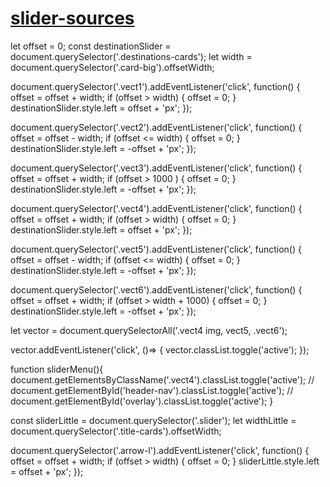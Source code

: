 # [slider-sources](https://wswetla.github.io/slider-sources/)



let offset = 0;
const destinationSlider = document.querySelector('.destinations-cards');
let width = document.querySelector('.card-big').offsetWidth;

document.querySelector('.vect1').addEventListener('click', function() {
   offset = offset + width;
   if (offset > width) {
      offset = 0;
   }
   destinationSlider.style.left = offset + 'px';
});

document.querySelector('.vect2').addEventListener('click', function() {
   offset = offset - width;
   if (offset <= width) {
      offset = 0;
   }
   destinationSlider.style.left = -offset + 'px';
});

document.querySelector('.vect3').addEventListener('click', function() {
   offset = offset + width;
   if (offset > 1000 ) {
      offset = 0;
   }
   destinationSlider.style.left = -offset + 'px';
});

document.querySelector('.vect4').addEventListener('click', function() {
   offset = offset + width;
   if (offset > width) {
      offset = 0;
   }
   destinationSlider.style.left = offset + 'px';
});

document.querySelector('.vect5').addEventListener('click', function() {
   offset = offset - width;
   if (offset <= width) {
      offset = 0;
   }
   destinationSlider.style.left = -offset + 'px';
});

document.querySelector('.vect6').addEventListener('click', function() {
   offset = offset + width;
   if (offset > width + 1000) {
      offset = 0;
   }
   destinationSlider.style.left = -offset + 'px';
});


let vector = document.querySelectorAll('.vect4 img, vect5, .vect6');

vector.addEventListener('click', ()=> {
   vector.classList.toggle('active');
});

function sliderMenu(){
   document.getElementsByClassName('.vect4').classList.toggle('active');
   // document.getElementById('header-nav').classList.toggle('active');
   // document.getElementById('overlay').classList.toggle('active');
}

const sliderLittle = document.querySelector('.slider');
let widthLittle = document.querySelector('.title-cards').offsetWidth;

document.querySelector('.arrow-l').addEventListener('click', function() {
   offset = offset + width;
   if (offset > width) {
      offset = 0;
   }
   sliderLittle.style.left = offset + 'px';
});
